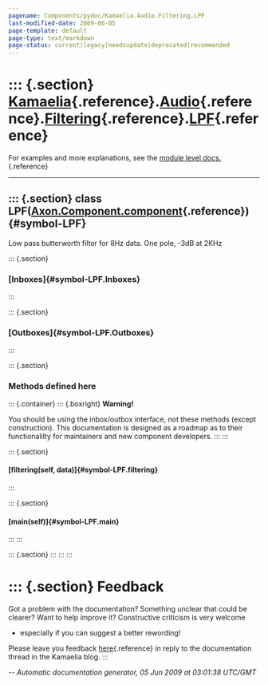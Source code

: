 ```yaml
---
pagename: Components/pydoc/Kamaelia.Audio.Filtering.LPF
last-modified-date: 2009-06-05
page-template: default
page-type: text/markdown
page-status: current|legacy|needsupdate|deprecated|recommended
---
```

::: {.section}
[Kamaelia](/Components/pydoc/Kamaelia.html){.reference}.[Audio](/Components/pydoc/Kamaelia.Audio.html){.reference}.[Filtering](/Components/pydoc/Kamaelia.Audio.Filtering.html){.reference}.[LPF](/Components/pydoc/Kamaelia.Audio.Filtering.LPF.html){.reference}
==================================================================================================================================================================================================================================================================

For examples and more explanations, see the [module level
docs.](/Components/pydoc/Kamaelia.Audio.Filtering.html){.reference}

------------------------------------------------------------------------

::: {.section}
class LPF([Axon.Component.component](/Docs/Axon/Axon.Component.component.html){.reference}) {#symbol-LPF}
-------------------------------------------------------------------------------------------

Low pass butterworth filter for 8Hz data. One pole, -3dB at 2KHz

::: {.section}
### [Inboxes]{#symbol-LPF.Inboxes}
:::

::: {.section}
### [Outboxes]{#symbol-LPF.Outboxes}
:::

::: {.section}
### Methods defined here

::: {.container}
::: {.boxright}
**Warning!**

You should be using the inbox/outbox interface, not these methods
(except construction). This documentation is designed as a roadmap as to
their functionalilty for maintainers and new component developers.
:::
:::

::: {.section}
#### [filtering(self, data)]{#symbol-LPF.filtering}
:::

::: {.section}
#### [main(self)]{#symbol-LPF.main}
:::
:::

::: {.section}
:::
:::
:::

::: {.section}
Feedback
========

Got a problem with the documentation? Something unclear that could be
clearer? Want to help improve it? Constructive criticism is very welcome
- especially if you can suggest a better rewording!

Please leave you feedback
[here](../../../cgi-bin/blog/blog.cgi?rm=viewpost&nodeid=1142023701){.reference}
in reply to the documentation thread in the Kamaelia blog.
:::

*\-- Automatic documentation generator, 05 Jun 2009 at 03:01:38 UTC/GMT*
